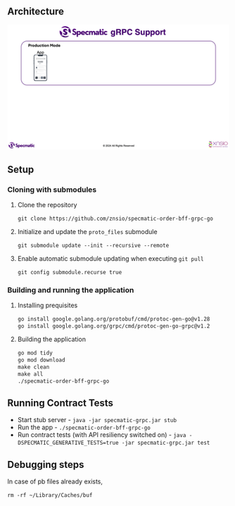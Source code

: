 ## Architecture

![Specmatic gRPC Support Architecture](/assets/SpecmaticGRPCSupport.gif)

## Setup

### Cloning with submodules

1. Clone the repository

   ```shell
   git clone https://github.com/znsio/specmatic-order-bff-grpc-go
   ```

2. Initialize and update the `proto_files` submodule

   ```shell
   git submodule update --init --recursive --remote
   ```

3. Enable automatic submodule updating when executing `git pull`

   ```shell
   git config submodule.recurse true
   ```

### Building and running the application

1. Installing prequisites

    ```shell
    go install google.golang.org/protobuf/cmd/protoc-gen-go@v1.28
    go install google.golang.org/grpc/cmd/protoc-gen-go-grpc@v1.2
    ```

2. Building the application

   ```
   go mod tidy
   go mod download
   make clean
   make all
   ./specmatic-order-bff-grpc-go
   ```
   

## Running Contract Tests

* Start stub server - `java -jar specmatic-grpc.jar stub`
* Run the app - `./specmatic-order-bff-grpc-go`
* Run contract tests (with API resiliency switched on) - `java -DSPECMATIC_GENERATIVE_TESTS=true -jar specmatic-grpc.jar test`

## Debugging steps

In case of pb files already exists,
```
rm -rf ~/Library/Caches/buf
```
